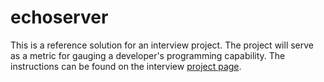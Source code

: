 echoserver
==========

This is a reference solution for an interview project. The project will serve
as a metric for gauging a developer's programming capability. The instructions
can be found on the interview [project
page](https://github.com/Camber-Cyber-Division/shortest-path-server/blob/master/README.md).

